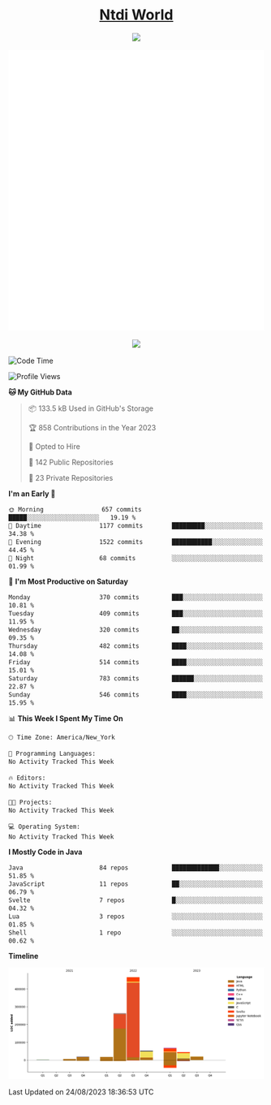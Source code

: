 <h1 align="center"><a href="https://www.ntdi.world">Ntdi World</a></h1>
<p align="center">
  <a href="https://github.com/n-tdi"><img src="https://readme-typing-svg.herokuapp.com?lines=FullStack+Developer;Web+Developer;Open-Source+Enthusiast;Java+Developer;Spigot-API%20Developer;&center=true&width=500&height=50"></a>
</p>

<div align="center">
  <img src="/github-metrics.svg"></img>
  
  <img src="https://komarev.com/ghpvc/?username=n-tdi&color=green"></img>
</div>

<!-- May use later.. idk -->
<!-- <a href="http://www.github.com/n-tdi"><img src="https://github-readme-stats.vercel.app/api?username=n-tdi&show_icons=true&hide=&count_private=true&title_color=0891b2&text_color=ffffff&icon_color=0891b2&bg_color=1c1917&hide_border=true&show_icons=true" alt="n-tdi's GitHub stats" /></a> -->

<!--START_SECTION:waka-->
![Code Time](http://img.shields.io/badge/Code%20Time-289%20hrs%2045%20mins-blue)

![Profile Views](http://img.shields.io/badge/Profile%20Views-4-blue)

**🐱 My GitHub Data** 

> 📦 133.5 kB Used in GitHub's Storage 
 > 
> 🏆 858 Contributions in the Year 2023
 > 
> 💼 Opted to Hire
 > 
> 📜 142 Public Repositories 
 > 
> 🔑 23 Private Repositories 
 > 
**I'm an Early 🐤** 

```text
🌞 Morning                657 commits         █████░░░░░░░░░░░░░░░░░░░░   19.19 % 
🌆 Daytime                1177 commits        █████████░░░░░░░░░░░░░░░░   34.38 % 
🌃 Evening                1522 commits        ███████████░░░░░░░░░░░░░░   44.45 % 
🌙 Night                  68 commits          ░░░░░░░░░░░░░░░░░░░░░░░░░   01.99 % 
```
📅 **I'm Most Productive on Saturday** 

```text
Monday                   370 commits         ███░░░░░░░░░░░░░░░░░░░░░░   10.81 % 
Tuesday                  409 commits         ███░░░░░░░░░░░░░░░░░░░░░░   11.95 % 
Wednesday                320 commits         ██░░░░░░░░░░░░░░░░░░░░░░░   09.35 % 
Thursday                 482 commits         ████░░░░░░░░░░░░░░░░░░░░░   14.08 % 
Friday                   514 commits         ████░░░░░░░░░░░░░░░░░░░░░   15.01 % 
Saturday                 783 commits         ██████░░░░░░░░░░░░░░░░░░░   22.87 % 
Sunday                   546 commits         ████░░░░░░░░░░░░░░░░░░░░░   15.95 % 
```


📊 **This Week I Spent My Time On** 

```text
🕑︎ Time Zone: America/New_York

💬 Programming Languages: 
No Activity Tracked This Week

🔥 Editors: 
No Activity Tracked This Week

🐱‍💻 Projects: 
No Activity Tracked This Week

💻 Operating System: 
No Activity Tracked This Week
```

**I Mostly Code in Java** 

```text
Java                     84 repos            █████████████░░░░░░░░░░░░   51.85 % 
JavaScript               11 repos            ██░░░░░░░░░░░░░░░░░░░░░░░   06.79 % 
Svelte                   7 repos             █░░░░░░░░░░░░░░░░░░░░░░░░   04.32 % 
Lua                      3 repos             ░░░░░░░░░░░░░░░░░░░░░░░░░   01.85 % 
Shell                    1 repo              ░░░░░░░░░░░░░░░░░░░░░░░░░   00.62 % 
```



**Timeline**

![Lines of Code chart](https://raw.githubusercontent.com/n-tdi/n-tdi/main/assets/bar_graph.png)


 Last Updated on 24/08/2023 18:36:53 UTC
<!--END_SECTION:waka-->
